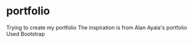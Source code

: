 # portfolio
Trying to create my portfolio
The inspiration is from Alan Ayala's portfolio
Used Bootstrap

